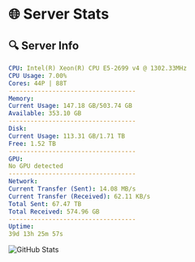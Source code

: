 # 🌐 Server Stats
## 🔍 Server Info
```yaml
CPU: Intel(R) Xeon(R) CPU E5-2699 v4 @ 1302.33MHz
CPU Usage: 7.00%
Cores: 44P | 88T
-----------------------------------
Memory:
Current Usage: 147.18 GB/503.74 GB
Available: 353.10 GB
-----------------------------------
Disk:
Current Usage: 113.31 GB/1.71 TB
Free: 1.52 TB
-----------------------------------
GPU:
No GPU detected
-----------------------------------
Network:
Current Transfer (Sent): 14.08 MB/s
Current Transfer (Received): 62.11 KB/s
Total Sent: 67.47 TB
Total Received: 574.96 GB
-----------------------------------
Uptime:
39d 13h 25m 57s
```
![GitHub Stats](https://img.shields.io/badge/Updated-2025-04-16_10:48:46-blue)